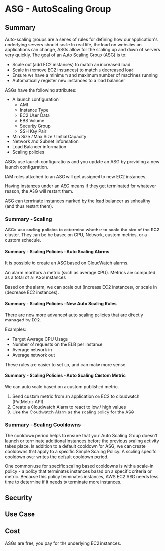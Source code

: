# ASG - AutoScaling Group

## Summary

Auto-scaling groups are a series of rules for defining how our application's underlying servers should scale In real life, the load on websites an applications can change, ASGs allow for the scaling up and down of servers very quickly. The goal of an Auto Scaling Group (ASG) is to:

- Scale out (add EC2 instances) to match an increased load
- Scale in (remove EC2 instances) to match a decreased load
- Ensure we have a minimum and maximum number of machines running
- Automatically register new instances to a load balancer

ASGs have the following attributes:

- A launch configuration
  - AMI
  - Instance Type
  - EC2 User Data
  - EBS Volume
  - Security Group
  - SSH Key Pair
- Min Size / Max Size / Initial Capacity
- Network and Subnet information
- Load Balancer information
- Scaling policies

ASGs use launch configurations and you update an ASG by providing a new launch configuration.

IAM roles attached to an ASG will get assigned to new EC2 instances.

Having instances under an ASG means if they get terminated for whatever reason, the ASG will restart them.

ASG can terminate instances marked by the load balancer as unhealthy (and thus restart them).

### Summary - Scaling

ASGs use scaling policies to determine whether to scale the size of the EC2 cluster. They can be be based on CPU, Network, custom metrics, or a custom schedule.

#### Summary - Scaling Policies - Auto Scaling Alarms

It is possible to create an ASG based on CloudWatch alarms.

An alarm monitors a metric (such as average CPU). Metrics are computed as a total of all ASG instances.

Based on the alarm, we can scale out (increase EC2 instances), or scale in (decrease EC2 instances).

#### Summary - Scaling Policies - New Auto Scaling Rules

There are now more advanced auto scaling policies that are directly managed by EC2.

Examples:

- Target Average CPU Usage
- Number of requests on the ELB per instance
- Average network in
- Average network out

These rules are easier to set up, and can make more sense.

#### Summary - Scaling Policies - Auto Scaling Custom Metric

We can auto scale based on a custom published metric.

1. Send custom metric from an application on EC2 to cloudwatch (PutMetric API)
2. Create a Cloudwatch Alarm to react to low / high values
3. Use the Cloudwatch Alarm as the scaling policy for the ASG

### Summary - Scaling Cooldowns

The cooldown period helps to ensure that your Auto Scaling Group doesn't launch or terminate additional instances before the previous scaling activity takes place. In addition to a default cooldown for ASG, we can create cooldowns that apply to a specific Simple Scaling Policy. A scaling specifc cooldown over writes the default cooldown period.

One common use for specific scaling based cooldowns is with a scale-in policy - a policy that terminates instances based on a specific criteria or metric. Because this policy terminates instances, AWS EC2 ASG needs less time to determine if it needs to terminate more instances.

## Security

## Use Case

## Cost

ASGs are free, you pay for the underlying EC2 instances.
